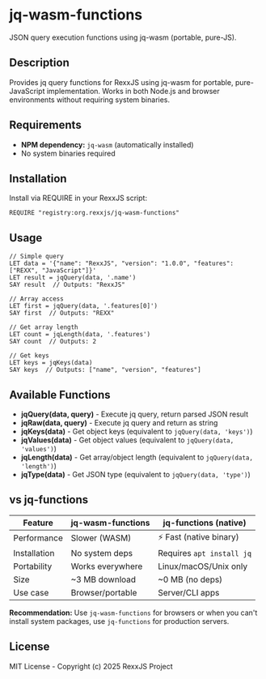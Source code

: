 # jq-wasm-functions

JSON query execution functions using jq-wasm (portable, pure-JS).

## Description

Provides jq query functions for RexxJS using jq-wasm for portable, pure-JavaScript implementation. Works in both Node.js and browser environments without requiring system binaries.

## Requirements

- **NPM dependency:** `jq-wasm` (automatically installed)
- No system binaries required

## Installation

Install via REQUIRE in your RexxJS script:

```rexx
REQUIRE "registry:org.rexxjs/jq-wasm-functions"
```

## Usage

```rexx
// Simple query
LET data = '{"name": "RexxJS", "version": "1.0.0", "features": ["REXX", "JavaScript"]}'
LET result = jqQuery(data, '.name')
SAY result  // Outputs: "RexxJS"

// Array access
LET first = jqQuery(data, '.features[0]')
SAY first  // Outputs: "REXX"

// Get array length
LET count = jqLength(data, '.features')
SAY count  // Outputs: 2

// Get keys
LET keys = jqKeys(data)
SAY keys  // Outputs: ["name", "version", "features"]
```

## Available Functions

- **jqQuery(data, query)** - Execute jq query, return parsed JSON result
- **jqRaw(data, query)** - Execute jq query and return as string
- **jqKeys(data)** - Get object keys (equivalent to `jqQuery(data, 'keys')`)
- **jqValues(data)** - Get object values (equivalent to `jqQuery(data, 'values')`)
- **jqLength(data)** - Get array/object length (equivalent to `jqQuery(data, 'length')`)
- **jqType(data)** - Get JSON type (equivalent to `jqQuery(data, 'type')`)

## vs jq-functions

| Feature | jq-wasm-functions | jq-functions (native) |
|---------|------------------|---------------------|
| Performance | Slower (WASM) | ⚡ Fast (native binary) |
| Installation | No system deps | Requires `apt install jq` |
| Portability | Works everywhere | Linux/macOS/Unix only |
| Size | ~3 MB download | ~0 MB (no deps) |
| Use case | Browser/portable | Server/CLI apps |

**Recommendation:** Use `jq-wasm-functions` for browsers or when you can't install system packages, use `jq-functions` for production servers.

## License

MIT License - Copyright (c) 2025 RexxJS Project
